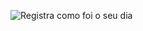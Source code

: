 ![Registra como foi o seu dia](https://drive.google.com/file/d/1-1f9Nq1Q5QBIn2AXS5wNGNEM48nLE8sV/view?usp=sharing)

